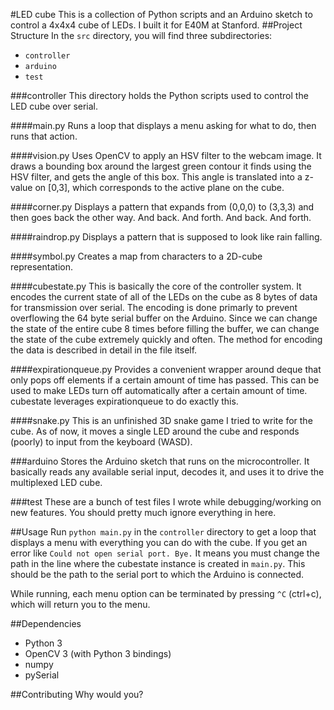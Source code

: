 #LED cube
This is a collection of Python scripts and an Arduino sketch to control a 4x4x4 cube of LEDs. I built it for E40M at Stanford.
##Project Structure
In the `src` directory, you will find three subdirectories:
* `controller`
* `arduino`
* `test`

###controller
This directory holds the Python scripts used to control the LED cube over serial. 

####main.py
Runs a loop that displays a menu asking for what to do, then runs that action. 

####vision.py
Uses OpenCV to apply an HSV filter to the webcam image. It draws a bounding box around the largest green contour it finds using the HSV filter, and gets the angle of this box. 
This angle is translated into a z-value on [0,3], which corresponds to the active plane on the cube.

####corner.py
Displays a pattern that expands from (0,0,0) to (3,3,3) and then goes back the other way. And back. And forth. And back. And forth.

####raindrop.py
Displays a pattern that is supposed to look like rain falling.

####symbol.py 
Creates a map from characters to a 2D-cube representation. 

####cubestate.py
This is basically the core of the controller system. It encodes the current state of all of the LEDs on the cube as 8 bytes of data for transmission over serial. 
The encoding is done primarly to prevent overflowing the 64 byte serial buffer on the Arduino. Since we can change the state of the entire cube 8 times before filling the buffer, we can change the state of the cube extremely quickly and often.
The method for encoding the data is described in detail in the file itself.

####expirationqueue.py
Provides a convenient wrapper around deque that only pops off elements if a certain amount of time has passed. 
This can be used to make LEDs turn off automatically after a certain amount of time. cubestate leverages expirationqueue to do exactly this.

####snake.py 
This is an unfinished 3D snake game I tried to write for the cube. As of now, it moves a single LED around the cube and responds (poorly) to input from the keyboard (WASD).

###arduino
Stores the Arduino sketch that runs on the microcontroller. It basically reads any available serial input, decodes it, and uses it to drive the multiplexed LED cube.

###test
These are a bunch of test files I wrote while debugging/working on new features. You should pretty much ignore everything in here.

##Usage
Run `python main.py` in the `controller` directory to get a loop that displays a menu with everything you can do with the cube.
If you get an error like `Could not open serial port. Bye.` It means you must change the path in the line where the cubestate instance is created in `main.py`. This should be the path to the serial port to which the Arduino is connected.

While running, each menu option can be terminated by pressing `^C` (ctrl+c), which will return you to the menu.

##Dependencies
* Python 3
* OpenCV 3 (with Python 3 bindings)
* numpy
* pySerial


##Contributing
Why would you?



